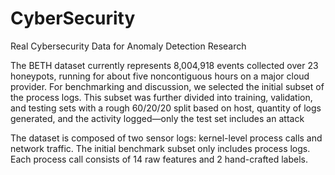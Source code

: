 # CyberSecurity
Real Cybersecurity Data for Anomaly Detection Research


The BETH dataset currently represents 8,004,918 events collected over 23 honeypots, running for about five noncontiguous hours on a major cloud provider. For benchmarking and discussion, we selected the initial subset of the process logs. This subset was further divided into training, validation, and testing sets with a rough 60/20/20 split based on host, quantity of logs generated, and the activity logged—only the test set includes an attack

The dataset is composed of two sensor logs: kernel-level process calls and network traffic. The initial benchmark subset only includes process logs. Each process call consists of 14 raw features and 2 hand-crafted labels.


